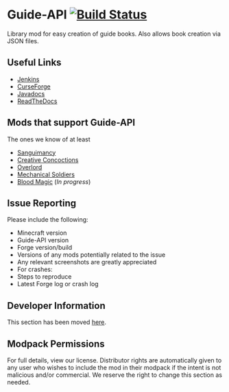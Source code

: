 # Guide-API [![Build Status](http://tehnut.info/jenkins/buildStatus/icon?job=Guide-API/1.7.10)](http://tehnut.info/jenkins/job/Guide-API/job/1.7.10/)

Library mod for easy creation of guide books. Also allows book creation via JSON files.

## Useful Links
* [Jenkins](http://tehnut.info/jenkins/job/Guide-API/)
* [CurseForge](http://minecraft.curseforge.com/mc-mods/228832-guide-api)
* [Javadocs](http://tehnut.info/jenkins/job/Guide-API/javadoc/)
* [ReadTheDocs](http://guide-api.readthedocs.org/en/latest/)

## Mods that support Guide-API
The ones we know of at least

* [Sanguimancy](https://minecraft.curseforge.com/projects/sanguimancy)
* [Creative Concoctions](https://github.com/TeamAmeriFrance/CreativeConcoctions)
* [Overlord](https://minecraft.curseforge.com/projects/overlord)
* [Mechanical Soldiers](https://minecraft.curseforge.com/projects/mechanical-soldiers)
* [Blood Magic](https://minecraft.curseforge.com/projects/blood-magic) (*In progress*)

## Issue Reporting

Please include the following:

* Minecraft version
* Guide-API version
* Forge version/build
* Versions of any mods potentially related to the issue
* Any relevant screenshots are greatly appreciated
* For crashes:
 * Steps to reproduce
 * Latest Forge log or crash log

## Developer Information
This section has been moved [here](http://guide-api.readthedocs.org/en/latest/).

## Modpack Permissions
For full details, view our license. Distributor rights are automatically given to any user who wishes to include the mod in their modpack if the intent is not malicious and/or commercial. We reserve the right to change this section as needed.
